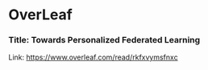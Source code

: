 # OverLeaf
### Title: Towards Personalized Federated Learning
Link: https://www.overleaf.com/read/rkfxvymsfnxc
